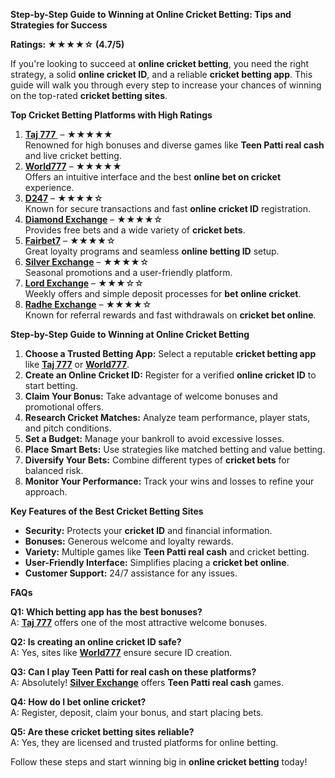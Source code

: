 <p><strong>Step-by-Step Guide to Winning at Online Cricket Betting: Tips and Strategies for Success</strong></p>
<p><strong>Ratings: </strong><strong>★★★★☆</strong><strong> (4.7/5)</strong></p>
<p>If you're looking to succeed at <strong>online cricket betting</strong>, you need the right strategy, a solid <strong>online cricket ID</strong>, and a reliable <strong>cricket betting app</strong>. This guide will walk you through every step to increase your chances of winning on the top-rated <strong>cricket betting sites</strong>.</p>
<p><strong>Top Cricket Betting Platforms with High Ratings</strong></p>
<ol>
<li><a href="https://taj007com.com/"><strong>Taj 777 </strong></a>&nbsp;&ndash; ★★★★★<br /> Renowned for high bonuses and diverse games like <strong>Teen Patti real cash</strong> and live cricket betting.</li>
<li><a href="https://world777signup.com/"><strong>World777</strong></a> &ndash; ★★★★★<br /> Offers an intuitive interface and the best <strong>online bet on cricket</strong> experience.</li>
<li><a href="https://d247signup.com/"><strong>D247</strong></a> &ndash; ★★★★☆<br /> Known for secure transactions and fast <strong>online cricket ID</strong> registration.</li>
<li><a href="https://diamondsexchangecom.com/"><strong>Diamond Exchange</strong></a> &ndash; ★★★★☆<br /> Provides free bets and a wide variety of <strong>cricket bets</strong>.</li>
<li><a href="https://fairbet7signup.com/"><strong>Fairbet7</strong></a> &ndash; ★★★★☆<br /> Great loyalty programs and seamless <strong>online betting ID</strong> setup.</li>
<li><a href="https://silverrexchcom.com/"><strong>Silver Exchange</strong></a> &ndash; ★★★★☆<br /> Seasonal promotions and a user-friendly platform.</li>
<li><a href="https://lordsexchangeid.com/"><strong>Lord Exchange</strong></a> &ndash; ★★★☆☆<br /> Weekly offers and simple deposit processes for <strong>bet online cricket</strong>.</li>
<li><a href="https://radheexchxyz.com/"><strong>Radhe Exchange</strong></a> &ndash; ★★★★☆<br /> Known for referral rewards and fast withdrawals on <strong>cricket bet online</strong>.</li>
</ol>
<p><strong>Step-by-Step Guide to Winning at Online Cricket Betting</strong></p>
<ol>
<li><strong>Choose a Trusted Betting App:</strong> Select a reputable <strong>cricket betting app</strong> like <a href="https://taj007com.com/"><strong>Taj 777</strong></a> or <a href="https://world777signup.com/"><strong>World777</strong></a>.</li>
<li><strong>Create an Online Cricket ID:</strong> Register for a verified <strong>online cricket ID</strong> to start betting.</li>
<li><strong>Claim Your Bonus:</strong> Take advantage of welcome bonuses and promotional offers.</li>
<li><strong>Research Cricket Matches:</strong> Analyze team performance, player stats, and pitch conditions.</li>
<li><strong>Set a Budget:</strong> Manage your bankroll to avoid excessive losses.</li>
<li><strong>Place Smart Bets:</strong> Use strategies like matched betting and value betting.</li>
<li><strong>Diversify Your Bets:</strong> Combine different types of <strong>cricket bets</strong> for balanced risk.</li>
<li><strong>Monitor Your Performance:</strong> Track your wins and losses to refine your approach.</li>
</ol>
<p><strong>Key Features of the Best Cricket Betting Sites</strong></p>
<ul>
<li><strong>Security:</strong> Protects your <strong>cricket ID</strong> and financial information.</li>
<li><strong>Bonuses:</strong> Generous welcome and loyalty rewards.</li>
<li><strong>Variety:</strong> Multiple games like <strong>Teen Patti real cash</strong> and cricket betting.</li>
<li><strong>User-Friendly Interface:</strong> Simplifies placing a <strong>cricket bet online</strong>.</li>
<li><strong>Customer Support:</strong> 24/7 assistance for any issues.</li>
</ul>
<p><strong>FAQs</strong></p>
<p><strong>Q1: Which betting app has the best bonuses?</strong><br /> A: <a href="https://taj007com.com/"><strong>Taj 777</strong></a> offers one of the most attractive welcome bonuses.</p>
<p><strong>Q2: Is creating an online cricket ID safe?</strong><br /> A: Yes, sites like <a href="https://world777signup.com/"><strong>World777</strong></a> ensure secure ID creation.</p>
<p><strong>Q3: Can I play Teen Patti for real cash on these platforms?</strong><br /> A: Absolutely! <a href="https://silverrexchcom.com/"><strong>Silver Exchange</strong></a> offers <strong>Teen Patti real cash</strong> games.</p>
<p><strong>Q4: How do I bet online cricket?</strong><br /> A: Register, deposit, claim your bonus, and start placing bets.</p>
<p><strong>Q5: Are these cricket betting sites reliable?</strong><br /> A: Yes, they are licensed and trusted platforms for online betting.</p>
<p>Follow these steps and start winning big in <strong>online cricket betting</strong> today!</p>
<p>&nbsp;</p>
